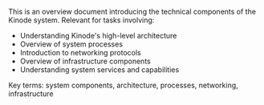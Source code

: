 This is an overview document introducing the technical components of the Kinode system. Relevant for tasks involving:
- Understanding Kinode's high-level architecture
- Overview of system processes
- Introduction to networking protocols
- Overview of infrastructure components
- Understanding system services and capabilities

Key terms: system components, architecture, processes, networking, infrastructure